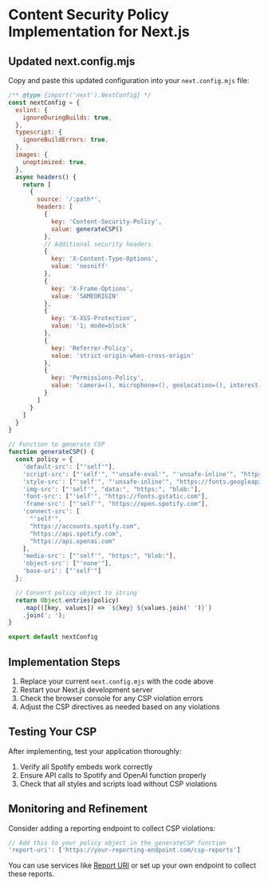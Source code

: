 # Content Security Policy Implementation for Next.js

## Updated next.config.mjs

Copy and paste this updated configuration into your `next.config.mjs` file:

```javascript
/** @type {import('next').NextConfig} */
const nextConfig = {
  eslint: {
    ignoreDuringBuilds: true,
  },
  typescript: {
    ignoreBuildErrors: true,
  },
  images: {
    unoptimized: true,
  },
  async headers() {
    return [
      {
        source: '/:path*',
        headers: [
          {
            key: 'Content-Security-Policy',
            value: generateCSP()
          },
          // Additional security headers
          {
            key: 'X-Content-Type-Options',
            value: 'nosniff'
          },
          {
            key: 'X-Frame-Options',
            value: 'SAMEORIGIN'
          },
          {
            key: 'X-XSS-Protection',
            value: '1; mode=block'
          },
          {
            key: 'Referrer-Policy',
            value: 'strict-origin-when-cross-origin'
          },
          {
            key: 'Permissions-Policy',
            value: 'camera=(), microphone=(), geolocation=(), interest-cohort=()'
          }
        ]
      }
    ]
  }
}

// Function to generate CSP
function generateCSP() {
  const policy = {
    'default-src': ["'self'"],
    'script-src': ["'self'", "'unsafe-eval'", "'unsafe-inline'", "https://open.spotify.com"],
    'style-src': ["'self'", "'unsafe-inline'", "https://fonts.googleapis.com"],
    'img-src': ["'self'", "data:", "https:", "blob:"],
    'font-src': ["'self'", "https://fonts.gstatic.com"],
    'frame-src': ["'self'", "https://open.spotify.com"],
    'connect-src': [
      "'self'", 
      "https://accounts.spotify.com", 
      "https://api.spotify.com", 
      "https://api.openai.com"
    ],
    'media-src': ["'self'", "https:", "blob:"],
    'object-src': ["'none'"],
    'base-uri': ["'self'"]
  };

  // Convert policy object to string
  return Object.entries(policy)
    .map(([key, values]) => `${key} ${values.join(' ')}`)
    .join('; ');
}

export default nextConfig
```

## Implementation Steps

1. Replace your current `next.config.mjs` with the code above
2. Restart your Next.js development server
3. Check the browser console for any CSP violation errors
4. Adjust the CSP directives as needed based on any violations

## Testing Your CSP

After implementing, test your application thoroughly:

1. Verify all Spotify embeds work correctly
2. Ensure API calls to Spotify and OpenAI function properly
3. Check that all styles and scripts load without CSP violations

## Monitoring and Refinement

Consider adding a reporting endpoint to collect CSP violations:

```javascript
// Add this to your policy object in the generateCSP function
'report-uri': ['https://your-reporting-endpoint.com/csp-reports']
```

You can use services like [Report URI](https://report-uri.com/) or set up your own endpoint to collect these reports.